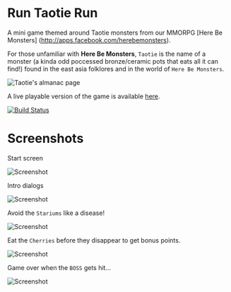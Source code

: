 Run Taotie Run
==============

A mini game themed around Taotie monsters from our MMORPG [Here Be Monsters] (http://apps.facebook.com/herebemonsters).

For those unfamiliar with **Here Be Monsters**, `Taotie` is the name of a monster (a kinda odd poccessed bronze/ceramic pots that eats all it can find!) found in the east asia folklores and in the world of `Here Be Monsters`.

![Taotie's almanac page](http://s3.amazonaws.com/run_taotie_run/Taotie_almanac.png)




A live playable version of the game is available [here](http://bit.ly/14VNou5).

[![Build Status](https://drone.io/github.com/theburningmonk/run_taotie_run/status.png)](https://drone.io/github.com/theburningmonk/run_taotie_run/latest)


Screenshots
===========

Start screen

![Screenshot](http://s3.amazonaws.com/run_taotie_run/screenshot1.png)

Intro dialogs

![Screenshot](http://s3.amazonaws.com/run_taotie_run/screenshot2.png)

Avoid the `Stariums` like a disease!

![Screenshot](http://s3.amazonaws.com/run_taotie_run/screenshot3.png)

Eat the `Cherries` before they disappear to get bonus points.

![Screenshot](http://s3.amazonaws.com/run_taotie_run/screenshot5.png)

Game over when the `BOSS` gets hit...

![Screenshot](http://s3.amazonaws.com/run_taotie_run/screenshot4.png)
